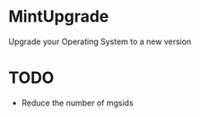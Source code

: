 # MintUpgrade

Upgrade your Operating System to a new version

# TODO

- Reduce the number of mgsids
